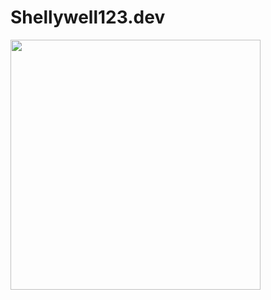# Shellywell123.dev

<a href="https://shellywell123.dev/index.html">
        <img src="https://shellywell123.dev/assets/menu/visit-site.png" width="400" />
</a>